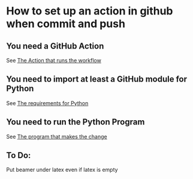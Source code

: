 # How to set up an action in github when commit and push

## You need a GitHub Action
See [The Action that runs the workflow](https://raw.githubusercontent.com/xexeo/til/master/.github/workflows/main.yml)

## You need to import at least a GitHub module for Python

See [The requirements for Python](https://github.com/xexeo/til/blob/master/requirements.txt)

## You need to run the Python Program

See [The program that makes the change](https://github.com/xexeo/til/blob/master/GitHub/Actions/How_to_set_up_an_action_when_commit_push.md)

## To Do:

Put beamer under latex even if latex is empty
